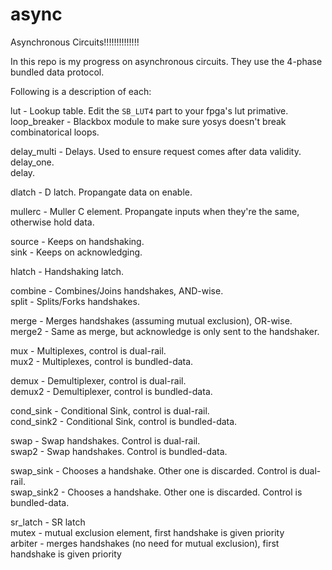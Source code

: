 # async
Asynchronous Circuits!!!!!!!!!!!!!!


In this repo is my progress on asynchronous circuits. They use the 4-phase bundled data protocol.  

Following is a description of each:

lut - Lookup table. Edit the `SB_LUT4` part to your fpga's lut primative.  
loop_breaker - Blackbox module to make sure yosys doesn't break combinatorical loops.  

delay_multi - Delays. Used to ensure request comes after data validity.  
delay_one.  
delay.  

dlatch - D latch. Propangate data on enable.  

mullerc - Muller C element. Propangate inputs when they're the same, otherwise hold data.  

source - Keeps on handshaking.  
sink - Keeps on acknowledging.  

hlatch - Handshaking latch.  

combine - Combines/Joins handshakes, AND-wise.  
split - Splits/Forks handshakes.  

merge - Merges handshakes (assuming mutual exclusion), OR-wise.  
merge2 - Same as merge, but acknowledge is only sent to the handshaker.  

mux - Multiplexes, control is dual-rail.  
mux2 - Multiplexes, control is bundled-data.  

demux - Demultiplexer, control is dual-rail.  
demux2 - Demultiplexer, control is bundled-data.   

cond_sink - Conditional Sink, control is dual-rail.  
cond_sink2 - Conditional Sink, control is bundled-data.  

swap - Swap handshakes. Control is dual-rail.  
swap2 - Swap handshakes. Control is bundled-data.  

swap_sink - Chooses a handshake. Other one is discarded. Control is dual-rail.  
swap_sink2 - Chooses a handshake. Other one is discarded. Control is bundled-data.  

sr_latch - SR latch  
mutex - mutual exclusion element, first handshake is given priority  
arbiter - merges handshakes (no need for mutual exclusion), first handshake is given priority  
